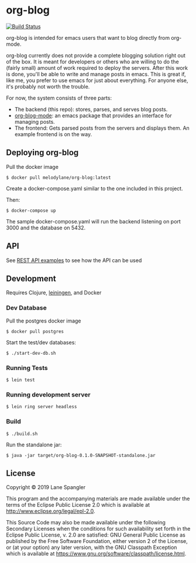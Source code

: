 # org-blog

[![Build Status](https://travis-ci.org/lane-s/org-blog.png?branch=master)](https://travis-ci.org/lane-s/org-blog)

org-blog is intended for emacs users that want to blog directly from org-mode.

org-blog currently does not provide a complete blogging solution right out of the box. It is meant for developers or others who are willing to do the (fairly small) amount of work required to deploy the servers. After this work is done, you'll be able to write and manage posts in emacs. This is great if, like me, you prefer to use emacs for just about everything. For anyone else, it's probably not worth the trouble.

For now, the system consists of three parts:
- The backend (this repo): stores, parses, and serves blog posts.
- [org-blog-mode](https://github.com/lane-s/org-blog-mode): an emacs package that provides an interface for managing posts.
- The frontend: Gets parsed posts from the servers and displays them. An example frontend is on the way.

## Deploying org-blog 

Pull the docker image
    
    $ docker pull melodylane/org-blog:latest

Create a docker-compose.yaml similar to the one included in this project.

Then:

    $ docker-compose up
    
The sample docker-compose.yaml will run the backend listening on port 3000 and the database on 5432.

## API

See [REST API examples](./api_examples.http) to see how the API can be used

## Development

Requires Clojure, [leiningen](https://leiningen.org/), and Docker

### Dev Database
Pull the postgres docker image

    $ docker pull postgres
    
Start the test/dev databases:

    $ ./start-dev-db.sh

### Running Tests

    $ lein test

### Running development server

    $ lein ring server headless
    
### Build

    $ ./build.sh
    
Run the standalone jar:
    
    $ java -jar target/org-blog-0.1.0-SNAPSHOT-standalone.jar
## License

Copyright © 2019 Lane Spangler

This program and the accompanying materials are made available under the
terms of the Eclipse Public License 2.0 which is available at
http://www.eclipse.org/legal/epl-2.0.

This Source Code may also be made available under the following Secondary
Licenses when the conditions for such availability set forth in the Eclipse
Public License, v. 2.0 are satisfied: GNU General Public License as published by
the Free Software Foundation, either version 2 of the License, or (at your
option) any later version, with the GNU Classpath Exception which is available
at https://www.gnu.org/software/classpath/license.html.
